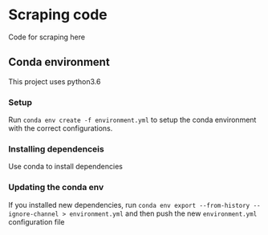 # Scraping code

Code for scraping here

## Conda environment

This project uses python3.6

### Setup

Run `conda env create -f environment.yml` to setup the conda environment with the correct configurations.

### Installing dependenceis

Use conda to install dependencies

### Updating the conda env

If you installed new dependencies, run `conda env export --from-history --ignore-channel > environment.yml`
and then push the new `environment.yml` configuration file
